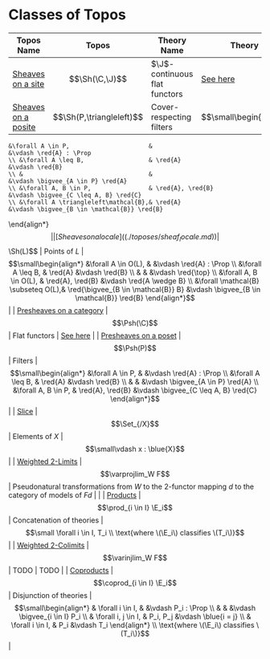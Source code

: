 # Classes of Topos

| Topos Name | Topos | Theory Name | Theory |
|-|-|-|-|
| [Sheaves on a site](./toposes/sheaf_site.md) | $$\Sh(\C,\J)$$ | $\J$-continuous flat functors | [See here](toposes/sheaf_site.md) |
| [Sheaves on a posite](./toposes/sheaf_posite.md) | $$\Sh(P,\triangleleft)$$ | Cover-respecting filters | $$\small\begin{align*}
    &\forall A \in P,                      &                                        &\vdash \red{A} : \Prop
    \\ &\forall A \leq B,                  & \red{A}                                &\vdash \red{B}
    \\ &                                   &                                        &\vdash \bigvee_{A \in P} \red{A}
    \\ &\forall A, B \in P,                & \red{A}, \red{B}                       &\vdash \bigvee_{C \leq A, B} \red{C}
    \\ &\forall A \triangleleft\mathcal{B},& \red{A}                                &\vdash \bigvee_{B \in \mathcal{B}} \red{B}
\end{align*}$$ |
| [Sheaves on a locale]((./toposes/sheaf_locale.md)) | $$\Sh(L)$$ | Points of $L$ | $$\small\begin{align*}
    &\forall A \in O(L),                   &                                        &\vdash \red{A} : \Prop
    \\ &\forall A \leq B,                  & \red{A}                                &\vdash \red{B}
    \\ &                                   &                                        &\vdash \red{\top}
    \\ &\forall A, B \in O(L),             & \red{A}, \red{B}                       &\vdash \red{A \wedge B}
    \\ &\forall \mathcal{B} \subseteq O(L),& \red{\bigvee_{B \in \mathcal{B}} B}    &\vdash \bigvee_{B \in \mathcal{B}} \red{B}
\end{align*}$$ |
| [Presheaves on a category](./toposes/presheaf_category.md) | $$\Psh(\C)$$ | Flat functors | [See here](toposes/presheaf_category.md) |
| [Presheaves on a poset](./toposes/presheaf_poset.md) | $$\Psh(P)$$ | Filters | $$\small\begin{align*}
    &\forall A \in P,                      &                                        &\vdash \red{A} : \Prop
    \\ &\forall A \leq B,                  & \red{A}                                &\vdash \red{B}
    \\ &                                   &                                        &\vdash \bigvee_{A \in P} \red{A}
    \\ &\forall A, B \in P,                & \red{A}, \red{B}                       &\vdash \bigvee_{C \leq A, B} \red{C}
\end{align*}$$ |
| [Slice](./toposes/slice.md) | $$\Set_{/X}$$ | Elements of $X$ | $$\small\vdash x : \blue{X}$$ |
| [Weighted 2-Limits](./toposes/limit.md) | $$\varprojlim_W F$$ | Pseudonatural transformations from $W$ to the 2-functor mapping $d$ to the category of models of $F d$ | |
| [Products](./toposes/limit.md#products) | $$\prod_{i \in I} \E_i$$ | Concatenation of theories | $$\small \forall i \in I, T_i \\ \text{where \(\E_i\) classifies \(T_i\)}$$ |
| [Weighted 2-Colimits](./toposes/colimit.md) | $$\varinjlim_W F$$ | TODO | TODO |
| [Coproducts](./toposes/colimit.md#coproducts) | $$\coprod_{i \in I} \E_i$$ | Disjunction of theories | $$\small\begin{align*}
    &    \forall i    \in I, &          &\vdash P_i : \Prop
    \\ &                     &          &\vdash \bigvee_{i \in I} P_i
    \\ & \forall i, j \in I, & P_i, P_j &\vdash \blue{i = j}
    \\ & \forall i    \in I, & P_i      &\vdash T_i
\end{align*} \\ \text{where \(\E_i\) classifies \(T_i\)}$$ |
